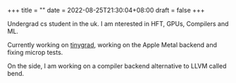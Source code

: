 +++
title =  ""
date = 2022-08-25T21:30:04+08:00
draft = false
+++

Undergrad cs student in the uk. I am nterested in HFT, GPUs, Compilers and ML.

Currently working on [tinygrad](https://tinygrad.org/#tinygrad), working on the
Apple Metal backend and fixing microp tests.

On the side, I am working on a compiler backend alternative to LLVM called bend.
